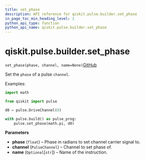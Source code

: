 ```yaml
---
title: set_phase
description: API reference for qiskit.pulse.builder.set_phase
in_page_toc_min_heading_level: 1
python_api_type: function
python_api_name: qiskit.pulse.builder.set_phase
---
```


# qiskit.pulse.builder.set\_phase

<span id="qiskit.pulse.builder.set_phase" />

`set_phase(phase, channel, name=None)`[GitHub](https://github.com/qiskit/qiskit/tree/stable/0.41/qiskit/pulse/builder.py "view source code")

Set the `phase` of a pulse `channel`.

Examples:

```python
import math

from qiskit import pulse

d0 = pulse.DriveChannel(0)

with pulse.build() as pulse_prog:
    pulse.set_phase(math.pi, d0)
```

**Parameters**

*   **phase** (`float`) – Phase in radians to set channel carrier signal to.
*   **channel** (`PulseChannel`) – Channel to set phase of.
*   **name** (`Optional`\[`str`]) – Name of the instruction.

